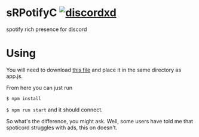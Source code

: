 # sRPotifyC [![discordxd](https://discordapp.com/api/guilds/389718274356674560/embed.png)](https://discord.gg/FGRVmnj)
spotify rich presence for discord


# Using 

You will need to download [this file](https://github.com/nations/spoticord/blob/master/spotify.js) and place it in the same directory as app.js.

From here you can just run 

`$ npm install`

`$ npm run start`
and it should connect.


So what's the difference, you might ask.
Well, some users have told me that spoticord struggles with ads, this on doesn't.